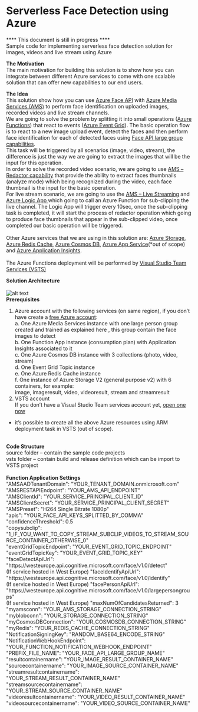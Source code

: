 # Serverless Face Detection using Azure
**** This document is still in progress ****<br>
Sample code for implementing serverless face detection solution for images, videos and live stream using Azure

<B>The Motivation</B><br>
The main motivation for building this solution is to show how you can integrate between different Azure services to come with one scalable solution that can offer new capabilities to our end users.

<B>The Idea</B><br>
This solution show how you can use <a href="https://docs.microsoft.com/en-us/azure/cognitive-services/face/overview">Azure Face API</a> with <a href="https://docs.microsoft.com/en-us/azure/cognitive-services/face/overview">Azure Media Services (AMS)</a> to perform face identification on uploaded images, recorded videos and live stream channels. <br>
We are going to solve the problem by splitting it into small operations (<a href="https://azure.microsoft.com/en-us/services/functions/">Azure Functions</a>) that react to events (<a href="https://azure.microsoft.com/en-us/services/event-grid/">Azure Event Grid</a>). 
The basic operation flow is to react to a new image upload event, detect the faces and then perform face identification for each of detected faces using <a href="https://docs.microsoft.com/en-us/azure/cognitive-services/face/face-api-how-to-topics/how-to-use-large-scale">Face API large group capabilities</a>.<br>
This task will be triggered by all scenarios (image, video, stream), the difference is just the way we are going to extract the images that will be the input for this operation. <br>
In order to solve the recorded video scenario, we are going to use <a href="https://docs.microsoft.com/en-us/azure/media-services/previous/media-services-face-redaction">AMS – Redactor capability</a> that provide the ability to extract faces thumbnails (analyze mode) which being recognized during the video, each face thumbnail is the input for the basic operation. <br>
For live stream scenario, we are going to use the <a href="https://docs.microsoft.com/en-us/azure/media-services/previous/media-services-manage-channels-overview">AMS – Live Streaming</a> and <a href="https://azure.microsoft.com/en-us/services/logic-apps/">Azure Logic App </a> which going to call an Azure Function for sub-clipping the live channel. The Logic App will trigger every 10sec, once the sub-clipping task is completed, it will start the process of redactor operation which going to produce face thumbnails that appear in the sub-clipped video, once completed our basic operation will be triggered. <br><br>
Other Azure services that we are using in this solution are: <a href="https://azure.microsoft.com/en-us/services/storage/">Azure Storage</a>, <a href="https://azure.microsoft.com/en-us/services/cache/">Azure Redis Cache</a>, <a href="https://docs.microsoft.com/en-us/azure/cosmos-db/introduction">Azure Cosmos DB</a>, <a href="https://azure.microsoft.com/en-us/services/app-service/">Azure App Service</a>(*out of scope) and <a href="https://azure.microsoft.com/en-us/services/application-insights/">Azure Application Insights</a>. <br><br>
The Azure Functions deployment will be performed by <a href="https://www.visualstudio.com/team-services/">Visual Studio Team Services (VSTS)</a><br>

<B>Solution Architecture</B><br><br>
![alt text](https://github.com/yaprigal/ServerlessFaceDetection/blob/master/Capture.PNG)
<br>
<b>Prerequisites</b>
1.	Azure account with the following services (on same region), if you don’t have create a <a href="https://azure.microsoft.com/en-us/free/">free Azure account</a>:<br>
a.	One Azure Media Services instance with one large person group created and trained as explained here , this group contain the face images to detect<br>
b.	One Function App instance (consumption plan) with Application Insights associated to it<br>
c.	One Azure Cosmos DB instance with 3 collections (photo, video, stream) <br>
d.	One Event Grid Topic instance<br>
e.	One Azure Redis Cache instance<br>
f.	One instance of Azure Storage V2 (general purpose v2) with 6 containers, for example:<br>
image, imageresult, video, videoresult, stream and streamresult<br>
2.	VSTS account <br>
If you don’t have a Visual Studio Team services account yet, <a href="https://go.microsoft.com/fwlink/?LinkId=307137">open one now</a> 
* it’s possible to create all the above Azure resources using ARM deployment task in VSTS (out of scope).
<br>
<b>Code Structure</b><br>
 source folder – contain the sample code projects<br>
 vsts folder – contain build and release definition which can be import to VSTS project<br>
<br>
<b>Function Application Settings</b><br>
"AMSAADTenantDomain": "YOUR_TENANT_DOMAIN.onmicrosoft.com"<br>
"AMSRESTAPIEndpoint": "YOUR_AMS_API_ENDPOINT"<br>
"AMSClientId": "YOUR_SERVICE_PRINCIPAL_CLIENT_ID"<br>
"AMSClientSecret": "YOUR_SERVICE_PRINCIPAL_CLIENT_SECRET"<br>
"AMSPreset": "H264 Single Bitrate 1080p"<br>
"apis": "YOUR_FACE_API_KEYS_SPLITTED_BY_COMMA"<br>
"confidenceThreshold": 0.5<br>
"copysubclip": "1_IF_YOU_WANT_TO_COPY_STREAM_SUBCLIP_VIDEOS_TO_STREAM_SOURCE_CONTAINER_OTHERWISE_0"<br>
"eventGridTopicEndpoint": "YOUR_EVENT_GRID_TOPIC_ENDPOINT"<br>
"eventGridTopicKey": "YOUR_EVENT_GRID_TOPIC_KEY"<br>
"faceDetectApiUrl": "https://westeurope.api.cognitive.microsoft.com/face/v1.0/detect"<br> (If service hosted in West Europe)
"faceIdentifyApiUrl": "https://westeurope.api.cognitive.microsoft.com/face/v1.0/identify"<br> (If service hosted in West Europe)
"facePersonApiUrl": "https://westeurope.api.cognitive.microsoft.com/face/v1.0/largepersongroups"<br> (If service hosted in West Europe)
"maxNumOfCandidatesReturned": 3<br>
"myamsconn": "YOUR_AMS_STORAGE_CONNECTION_STRING"<br>
"myblobconn": "YOUR_STORAGE_CONNECTION_STRING"<br>
"myCosmosDBConnection": "YOUR_COSMOSDB_CONNECTION_STRING"<br>
"myRedis": "YOUR_REDIS_CACHE_CONNECTION_STRING"<br>
"NotificationSigningKey": "RANDOM_BASE64_ENCODE_STRING"<br>
"NotificationWebHookEndpoint": "YOUR_FUNCTION_NOTIFICATION_WEBHOOK_ENDPOINT"<br>
"PREFIX_FILE_NAME": "YOUR_FACE_API_LARGE_GROUP_NAME"<br>
"resultcontainername": "YOUR_IMAGE_RESULT_CONTAINER_NAME"<br>
"sourcecontainername": "YOUR_IMAGE_SOURCE_CONTAINER_NAME"<br>
"streamresultcontainername": "YOUR_STREAM_RESULT_CONTAINER_NAME"<br>
"streamsourcecontainername": "YOUR_STREAM_SOURCE_CONTAINER_NAME"<br>
"videoresultcontainername": "YOUR_VIDEO_RESULT_CONTAINER_NAME"<br>
"videosourcecontainername": "YOUR_VIDEO_SOURCE_CONTAINER_NAME"<br>
<br>


